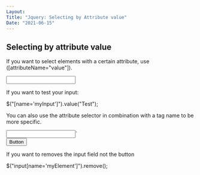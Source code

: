 ```yaml
---
Layout:
Title: "Jquery: Selecting by Attribute value"
Date: "2021-06-15"
---
```


## Selecting by attribute value

If you want to select elements with a certain attribute, use ([attributeName="value"]).

<input name="myInput" />

If you want to test your input:

$("[name='myInput']").value("Test");

You can also use the attribute selector in combination with a tag name to be more specific.

<input name="myElement" />`<br>
<button name="myElement">Button</button>

If you want to removes the input field not the button

$("input[name='myElement']").remove(); 
